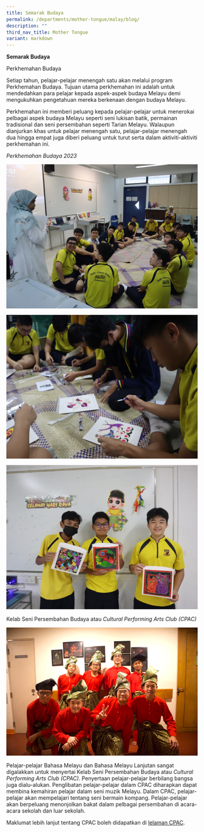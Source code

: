 ```yaml
---
title: Semarak Budaya
permalink: /departments/mother-tongue/malay/blog/
description: ""
third_nav_title: Mother Tongue
variant: markdown
---
```

**Semarak Budaya**

Perkhemahan Budaya

Setiap tahun, pelajar-pelajar menengah satu akan melalui program Perkhemahan Budaya. Tujuan utama perkhemahan ini adalah untuk mendedahkan para pelajar kepada aspek-aspek budaya Melayu demi mengukuhkan pengetahuan mereka berkenaan dengan budaya Melayu.

Perkhemahan ini memberi peluang kepada pelajar-pelajar untuk menerokai pelbagai aspek budaya Melayu seperti seni lukisan batik, permainan tradisional dan seni persembahan seperti Tarian Melayu. Walaupun dianjurkan khas untuk pelajar menengah satu, pelajar-pelajar menengah dua hingga empat juga diberi peluang untuk turut serta dalam aktiviti-aktiviti perkhemahan ini.

_Perkhemahan Budaya 2023_

![](/images/Our%20Departments/Malay/Picture12.jpg)

![](/images/Our%20Departments/Malay/Picture13.jpg)

![](/images/Our%20Departments/Malay/Picture14.jpg)

Kelab Seni Persembahan Budaya atau _Cultural Performing Arts Club (CPAC)_

![](/images/Our%20Departments/Malay/Picture15.png)

Pelajar-pelajar Bahasa Melayu dan Bahasa Melayu Lanjutan sangat digalakkan untuk menyertai Kelab Seni Persembahan Budaya atau _Cultural Performing Arts Club (CPAC)_. Penyertaan pelajar-pelajar berbilang bangsa juga dialu-alukan. Penglibatan pelajar-pelajar dalam CPAC diharapkan dapat membina kemahiran pelajar dalam seni muzik Melayu. Dalam CPAC, pelajar-pelajar akan mempelajari tentang seni bermain kompang. Pelajar-pelajar akan berpeluang menonjolkan bakat dalam pelbagai persembahan di acara-acara sekolah dan luar sekolah.

Maklumat lebih lanjut tentang CPAC boleh didapatkan di [lelaman CPAC](https://www.acsindep.moe.edu.sg/cpa/).